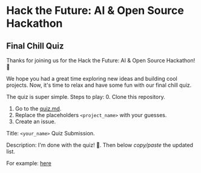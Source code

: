 # Hack the Future: AI & Open Source Hackathon

## Final Chill Quiz

Thanks for joining us for the Hack the Future: AI & Open Source Hackathon! 🎉

We hope you had a great time exploring new ideas and building cool projects. Now, it's time to relax and have some fun with our final chill quiz.

The quiz is super simple. Steps to play:
0. Clone this repository.
1. Go to the [quiz.md](https://github.com/abdibrokhim/Final-Quiz.-Hack-the-Future-AI-Open-Source-Hackathon/blob/main/quiz.md).
2. Replace the placeholders `<project_name>` with your guesses.
3. Create an issue. 

Title: `<your_name>` Quiz Submission.

Description: I'm done with the quiz! 🚀. Then below *copy/paste* the updated list.

For example: [here](https://github.com/abdibrokhim/Final-Quiz.-Hack-the-Future-AI-Open-Source-Hackathon/issues/1#issue-2825213252)